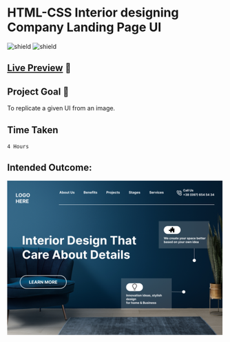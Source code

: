 # HTML-CSS Interior designing Company Landing Page UI

![shield](https://img.shields.io/badge/HTML5-E34F26?style=for-the-badge&logo=html5&logoColor=white) ![shield](https://img.shields.io/badge/CSS3-1572B6?style=for-the-badge&logo=css3&logoColor=white) 

## [Live Preview](https://huzzii-css-project10.vercel.app/) :link:

## Project Goal :dart:

To replicate a given UI from an image.

## Time Taken

```
4 Hours
```

## Intended Outcome:

![Image](./10.png)
